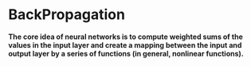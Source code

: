 # BackPropagation

**The core idea of neural networks is to compute weighted sums of the values in the input layer and create a mapping between the input and output layer by a series of functions (in general, nonlinear functions).**

